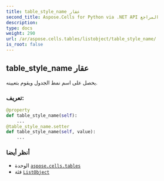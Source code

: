 ```yaml
---
title: table_style_name عقار
second_title: Aspose.Cells for Python via .NET API المراجع
description:
type: docs
weight: 290
url: /ar/aspose.cells.tables/listobject/table_style_name/
is_root: false
---
```

##  table_style_name عقار

يحصل على اسم نمط الجدول ويقوم بتعيينه.
###  تعريف:
```python
@property
def table_style_name(self):
    ...
@table_style_name.setter
def table_style_name(self, value):
    ...
```

###  أنظر أيضا
* الوحدة [`aspose.cells.tables`](../../)
* فئة [`ListObject`](/cells/python-net/ar/aspose.cells.tables/listobject)
